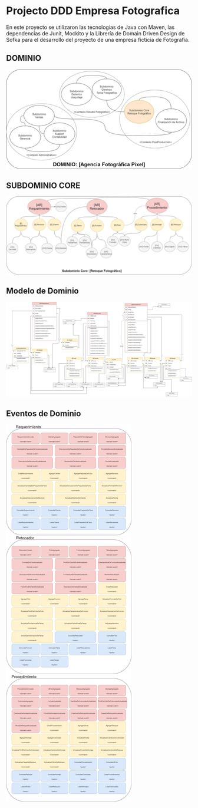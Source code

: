 # Projecto DDD Empresa Fotografica
En este proyecto se utilizaron las tecnologías de Java con Maven, las dependencias de Junit, Mockito y la Librería de Domain Driven Design de Sofka para el desarrollo del proyecto de una empresa ficticia de Fotografia.

## DOMINIO
![Alt text](https://github.com/davidangarita1/EmpresaDeFotografia-DDD/blob/main/Dominio.jpg)

## SUBDOMINIO CORE
![Alt text](https://github.com/davidangarita1/EmpresaDeFotografia-DDD/blob/main/SubdominioCore.jpg)

## Modelo de Dominio
![Alt text](https://github.com/davidangarita1/EmpresaDeFotografia-DDD/blob/main/ModeloDeDominio.jpg)

## Eventos de Dominio
![Alt text](https://github.com/davidangarita1/EmpresaDeFotografia-DDD/blob/main/EventosDeDominio.jpg)
